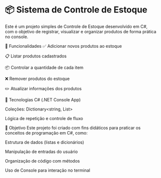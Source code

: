 <h1>📦 Sistema de Controle de Estoque </h1>

Este é um projeto simples de Controle de Estoque desenvolvido em C#, com o objetivo de registrar, visualizar e organizar produtos de forma prática no console.

🧾 Funcionalidades
✅ Adicionar novos produtos ao estoque

📋 Listar produtos cadastrados

📦 Controlar a quantidade de cada item

❌ Remover produtos do estoque

✏️ Atualizar informações dos produtos

🚀 Tecnologias
C# (.NET Console App)

Coleções: Dictionary<string, List<int>>

Lógica de repetição e controle de fluxo

🎯 Objetivo
Este projeto foi criado com fins didáticos para praticar os conceitos de programação em C#, como:

Estrutura de dados (listas e dicionários)

Manipulação de entradas do usuário

Organização de código com métodos

Uso de Console para interação no terminal
